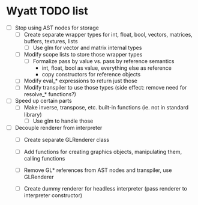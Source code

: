 # Wyatt TODO list
- [ ] Stop using AST nodes for storage
    - [ ] Create separate wrapper types for int, float, bool, vectors, matrices, buffers, textures, lists
        - [ ] Use glm for vector and matrix internal types
    - [ ] Modify scope lists to store those wrapper types
        - [ ] Formalize pass by value vs. pass by reference semantics
            - int, float, bool as value, everything else as reference
            - copy constructors for reference objects
    - [ ] Modify eval_* expressions to return just those
    - [ ] Modify transpiler to use those types (side effect: remove need for resolve_* functions?)

- [ ] Speed up certain parts
    - [ ] Make inverse, transpose, etc. built-in functions (ie. not in standard library)
        - [ ] Use glm to handle those

- [ ] Decouple renderer from interpreter
    - [ ] Create separate GLRenderer class
    - [ ] Add functions for creating graphics objects, manipulating them, calling functions
    - [ ] Remove GL* references from AST nodes and transpiler, use GLRenderer
    - [ ] Create dummy renderer for headless interpreter (pass renderer to interpreter constructor)

